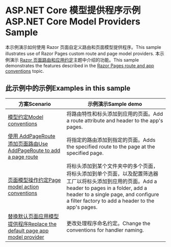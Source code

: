 # <a name="aspnet-core-model-providers-sample"></a><span data-ttu-id="5066a-101">ASP.NET Core 模型提供程序示例</span><span class="sxs-lookup"><span data-stu-id="5066a-101">ASP.NET Core Model Providers Sample</span></span>

<span data-ttu-id="5066a-102">本示例演示如何使用 Razor 页面自定义路由和页面模型提供程序。</span><span class="sxs-lookup"><span data-stu-id="5066a-102">This sample illustrates use of Razor Pages custom route and page model providers.</span></span> <span data-ttu-id="5066a-103">本示例演示 [Razor 页面路由和应用约定](https://docs.microsoft.com/aspnet/core/razor-pages/razor-pages-convention-features)主题中介绍的功能。</span><span class="sxs-lookup"><span data-stu-id="5066a-103">This sample demonstrates the features described in the [Razor Pages route and app conventions](https://docs.microsoft.com/aspnet/core/razor-pages/razor-pages-convention-features) topic.</span></span>

## <a name="examples-in-this-sample"></a><span data-ttu-id="5066a-104">此示例中的示例</span><span class="sxs-lookup"><span data-stu-id="5066a-104">Examples in this sample</span></span>

| <span data-ttu-id="5066a-105">方案</span><span class="sxs-lookup"><span data-stu-id="5066a-105">Scenario</span></span> | <span data-ttu-id="5066a-106">示例演示</span><span class="sxs-lookup"><span data-stu-id="5066a-106">Sample demo</span></span> |
| -------- | ----------- |
| [<span data-ttu-id="5066a-107">模型约定</span><span class="sxs-lookup"><span data-stu-id="5066a-107">Model conventions</span></span>](https://docs.microsoft.com/aspnet/core/razor-pages/razor-pages-conventions#model-conventions) | <span data-ttu-id="5066a-108">将路由特性和标头添加到应用的页面。</span><span class="sxs-lookup"><span data-stu-id="5066a-108">Add a route attribute and header to the app's pages.</span></span> |
| [<span data-ttu-id="5066a-109">使用 AddPageRoute 添加页面路由</span><span class="sxs-lookup"><span data-stu-id="5066a-109">Use AddPageRoute to add a page route</span></span>](https://docs.microsoft.com/aspnet/core/razor-pages/razor-pages-conventions#configure-a-page-route) | <span data-ttu-id="5066a-110">将指定的路由添加到指定的页面。</span><span class="sxs-lookup"><span data-stu-id="5066a-110">Adds the specified route to the page at the specified page.</span></span> |
| [<span data-ttu-id="5066a-111">页面模型操作约定</span><span class="sxs-lookup"><span data-stu-id="5066a-111">Page model action conventions</span></span>](https://docs.microsoft.com/aspnet/core/razor-pages/razor-pages-conventions#page-model-action-conventions) | <span data-ttu-id="5066a-112">将标头添加到某个文件夹中的多个页面，将标头添加到单个页面，以及配置筛选器工厂以将标头添加到应用的页面。</span><span class="sxs-lookup"><span data-stu-id="5066a-112">Add a header to pages in a folder, add a header to a single page, and configure a filter factory to add a header to the app's pages.</span></span> |
| [<span data-ttu-id="5066a-113">替换默认页面应用模型提供程序</span><span class="sxs-lookup"><span data-stu-id="5066a-113">Replace the default page app model provider</span></span>](https://docs.microsoft.com/aspnet/core/razor-pages/razor-pages-conventions#replace-the-default-page-app-model-provider) | <span data-ttu-id="5066a-114">更改处理程序命名约定。</span><span class="sxs-lookup"><span data-stu-id="5066a-114">Change the conventions for handler naming.</span></span> |
